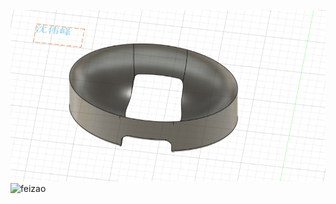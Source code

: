 ![](feizao.png)![feizao](https://user-images.githubusercontent.com/82363284/114498945-b18fa100-9c57-11eb-871c-40877073c933.png)
